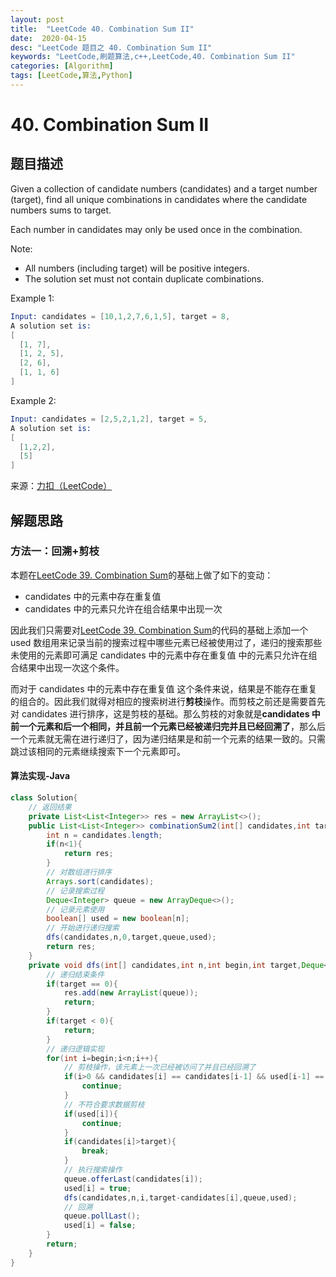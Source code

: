 ```yaml
---
layout: post
title:  "LeetCode 40. Combination Sum II"
date:  2020-04-15
desc: "LeetCode 题目之 40. Combination Sum II"
keywords: "LeetCode,刷题算法,c++,LeetCode,40. Combination Sum II"
categories: [Algorithm]
tags: [LeetCode,算法,Python]
---
```

# 40. Combination Sum II

## 题目描述

Given a collection of candidate numbers (candidates) and a target number (target), find all unique combinations in candidates where the candidate numbers sums to target.

Each number in candidates may only be used once in the combination.

Note:

- All numbers (including target) will be positive integers.
- The solution set must not contain duplicate combinations.

Example 1:

```s
Input: candidates = [10,1,2,7,6,1,5], target = 8,
A solution set is:
[
  [1, 7],
  [1, 2, 5],
  [2, 6],
  [1, 1, 6]
]
```

Example 2:

```s
Input: candidates = [2,5,2,1,2], target = 5,
A solution set is:
[
  [1,2,2],
  [5]
]
```

来源：[力扣（LeetCode）](https://leetcode-cn.com/problems/combination-sum-ii)

## 解题思路

### 方法一：回溯+剪枝

本题在[LeetCode 39. Combination Sum](https://wangxin1248.github.io/algorithm/2020/04/leetcode-39.html)的基础上做了如下的变动：

- candidates 中的元素中存在重复值
- candidates 中的元素只允许在组合结果中出现一次

因此我们只需要对[LeetCode 39. Combination Sum](https://wangxin1248.github.io/algorithm/2020/04/leetcode-39.html)的代码的基础上添加一个 used 数组用来记录当前的搜索过程中哪些元素已经被使用过了，递归的搜索那些未使用的元素即可满足 candidates 中的元素中存在重复值 中的元素只允许在组合结果中出现一次这个条件。

而对于 candidates 中的元素中存在重复值 这个条件来说，结果是不能存在重复的组合的。因此我们就得对相应的搜索树进行**剪枝**操作。而剪枝之前还是需要首先对 candidates 进行排序，这是剪枝的基础。那么剪枝的对象就是**candidates 中前一个元素和后一个相同，并且前一个元素已经被递归完并且已经回溯了**，那么后一个元素就无需在进行递归了，因为递归结果是和前一个元素的结果一致的。只需跳过该相同的元素继续搜索下一个元素即可。

#### 算法实现-Java

```java
class Solution{
    // 返回结果
    private List<List<Integer>> res = new ArrayList<>();
    public List<List<Integer>> combinationSum2(int[] candidates,int target){
        int n = candidates.length;
        if(n<1){
            return res;
        }
        // 对数组进行排序
        Arrays.sort(candidates);
        // 记录搜索过程
        Deque<Integer> queue = new ArrayDeque<>();
        // 记录元素使用
        boolean[] used = new boolean[n];
        // 开始进行递归搜索
        dfs(candidates,n,0,target,queue,used);
        return res;
    }
    private void dfs(int[] candidates,int n,int begin,int target,Deque<Integer> queue,boolean[] used){
        // 递归结束条件
        if(target == 0){
            res.add(new ArrayList(queue));
            return;
        }
        if(target < 0){
            return;
        }
        // 递归逻辑实现
        for(int i=begin;i<n;i++){
            // 剪枝操作，该元素上一次已经被访问了并且已经回溯了
            if(i>0 && candidates[i] == candidates[i-1] && used[i-1] == false){
                continue;
            }
            // 不符合要求数据剪枝
            if(used[i]){
                continue;
            }
            if(candidates[i]>target){
                break;
            }
            // 执行搜索操作
            queue.offerLast(candidates[i]);
            used[i] = true;
            dfs(candidates,n,i,target-candidates[i],queue,used);
            // 回溯
            queue.pollLast();
            used[i] = false;
        }
        return;
    }
}
```